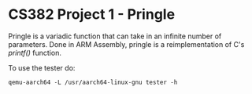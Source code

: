 # CS382 Project 1 - Pringle

Pringle is a variadic function that can take in an infinite number of parameters. Done in ARM Assembly, pringle is a reimplementation of C's *printf()* function.

To use the tester do:

```
qemu-aarch64 -L /usr/aarch64-linux-gnu tester -h
```
